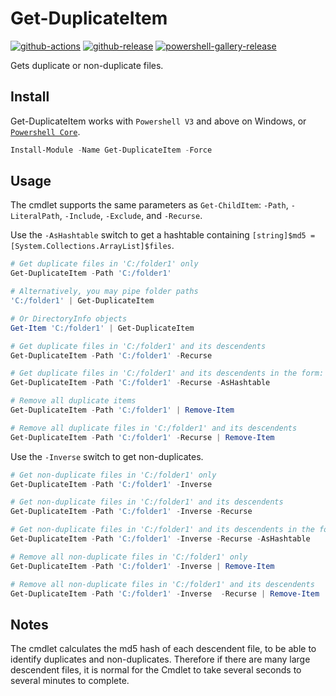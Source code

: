 # Get-DuplicateItem

[![github-actions](https://github.com/theohbrothers/Get-DuplicateItem/workflows/ci-master-pr/badge.svg)](https://github.com/theohbrothers/Get-DuplicateItem/actions)
[![github-release](https://img.shields.io/github/v/release/theohbrothers/Get-DuplicateItem?style=flat-square)](https://github.com/theohbrothers/Get-DuplicateItem/releases/)
[![powershell-gallery-release](https://img.shields.io/powershellgallery/v/Get-DuplicateItem?logo=powershell&logoColor=white&label=PSGallery&labelColor=&style=flat-square)](https://www.powershellgallery.com/packages/Get-DuplicateItem/)

Gets duplicate or non-duplicate files.

## Install

Get-DuplicateItem works with `Powershell V3` and above on Windows, or [`Powershell Core`](https://github.com/powershell/powershell).

```powershell
Install-Module -Name Get-DuplicateItem -Force
```

## Usage

The cmdlet supports the same parameters as `Get-ChildItem`: `-Path`, `-LiteralPath`, `-Include`, `-Exclude`, and `-Recurse`.

Use the `-AsHashtable` switch to get a hashtable containing `[string]$md5 = [System.Collections.ArrayList]$files`.

```powershell
# Get duplicate files in 'C:/folder1' only
Get-DuplicateItem -Path 'C:/folder1'

# Alternatively, you may pipe folder paths
'C:/folder1' | Get-DuplicateItem

# Or DirectoryInfo objects
Get-Item 'C:/folder1' | Get-DuplicateItem

# Get duplicate files in 'C:/folder1' and its descendents
Get-DuplicateItem -Path 'C:/folder1' -Recurse

# Get duplicate files in 'C:/folder1' and its descendents in the form: hash => FileInfo[]
Get-DuplicateItem -Path 'C:/folder1' -Recurse -AsHashtable

# Remove all duplicate items
Get-DuplicateItem -Path 'C:/folder1' | Remove-Item

# Remove all duplicate files in 'C:/folder1' and its descendents
Get-DuplicateItem -Path 'C:/folder1' -Recurse | Remove-Item
```

Use the `-Inverse` switch to get non-duplicates.

```powershell
# Get non-duplicate files in 'C:/folder1' only
Get-DuplicateItem -Path 'C:/folder1' -Inverse

# Get non-duplicate files in 'C:/folder1' and its descendents
Get-DuplicateItem -Path 'C:/folder1' -Inverse -Recurse

# Get non-duplicate files in 'C:/folder1' and its descendents in the form: hash => FileInfo[]
Get-DuplicateItem -Path 'C:/folder1' -Inverse -Recurse -AsHashtable

# Remove all non-duplicate files in 'C:/folder1' only
Get-DuplicateItem -Path 'C:/folder1' -Inverse | Remove-Item

# Remove all non-duplicate files in 'C:/folder1' and its descendents
Get-DuplicateItem -Path 'C:/folder1' -Inverse  -Recurse | Remove-Item
```

## Notes

The cmdlet calculates the md5 hash of each descendent file, to be able to identify duplicates and non-duplicates. Therefore if there are many large descendent files, it is normal for the Cmdlet to take several seconds to several minutes to complete.
